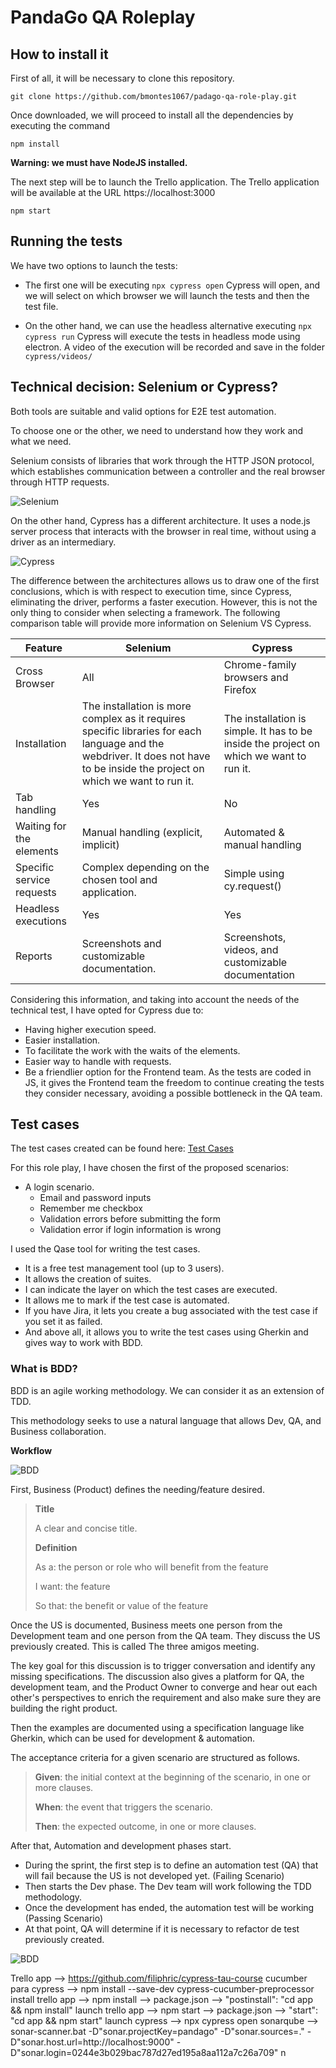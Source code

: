 # PandaGo QA Roleplay

## How to install it
First of all, it will be necessary to clone this repository.

    git clone https://github.com/bmontes1067/padago-qa-role-play.git

Once downloaded, we will proceed to install all the dependencies by executing the command

    npm install

**Warning: we must have NodeJS installed.**

The next step will be to launch the Trello application. The Trello application will be available at the URL https://localhost:3000

    npm start

## Running the tests

We have two options to launch the tests:

- The first one will be executing `npx cypress open`
  Cypress will open, and we will select on which browser we will launch the tests and then the test file.

- On the other hand, we can use the headless alternative executing `npx cypress run`
  Cypress will execute the tests in headless mode using electron. A video of the execution will be recorded and save in the folder `cypress/videos/`

## Technical decision: Selenium or Cypress?

Both tools are suitable and valid options for E2E test automation.

To choose one or the other, we need to understand how they work and what we need.

Selenium consists of libraries that work through the HTTP JSON protocol, which establishes communication between a controller and the real browser through HTTP requests.

![Selenium](/resources/selenium.png)

On the other hand, Cypress has a different architecture. It uses a node.js server process that interacts with the browser in real time, without using a driver as an intermediary.

![Cypress](/resources/cypress.png)

The difference between the architectures allows us to draw one of the first conclusions, which is with respect to execution time, since Cypress, eliminating the driver, performs a faster execution.
However, this is not the only thing to consider when selecting a framework. The following comparison table will provide more information on Selenium VS Cypress.

| Feature | Selenium | Cypress |
|---------|----------|---------|
| Cross Browser | All | Chrome-family browsers and Firefox                                                          |
| Installation | The installation is more complex as it requires specific libraries for each language and the webdriver. It does not have to be inside the project on which we want to run it. | The installation is simple. It has to be inside the project on which we want to run it.     |
| Tab handling | Yes | No                                                                                          |
| Waiting for the elements | Manual handling (explicit, implicit) | Automated & manual handling                                                                 |
| Specific service requests | Complex depending on the chosen tool and application. | Simple using cy.request()                                                                   |
| Headless executions | Yes | Yes                                                                                         |
| Reports | Screenshots and customizable documentation. | Screenshots, videos, and customizable documentation                                         |


Considering this information, and taking into account the needs of the technical test, I have opted for Cypress due to:

- Having higher execution speed.
- Easier installation.
- To facilitate the work with the waits of the elements.
- Easier way to handle with requests.
- Be a friendlier option for the Frontend team. As the tests are coded in JS, it gives the Frontend team the freedom to continue creating the tests they consider necessary, avoiding a possible bottleneck in the QA team.

## Test cases

The test cases created can be found here: [Test Cases](/resources/testcases.pdf)

For this role play, I have chosen the first of the proposed scenarios:
-   A login scenario.
    -  Email and password inputs
    - Remember me checkbox
    - Validation errors before submitting the form
    - Validation error if login information is wrong

I used the Qase tool for writing the test cases.
- It is a free test management tool (up to 3 users).
- It allows the creation of suites.
- I can indicate the layer on which the test cases are executed.
- It allows me to mark if the test case is automated.
- If you have Jira, it lets you create a bug associated with the test case if you set it as failed.
- And above all, it allows you to write the test cases using Gherkin and gives way to work with BDD.



### What is BDD?

BDD is an agile working methodology. We can consider it as an extension of TDD.

This methodology seeks to use a natural language that allows Dev, QA, and Business collaboration.



**Workflow**

![BDD](/resources/BDD.png)

First, Business (Product) defines the needing/feature desired.



> **Title**
> 
> A clear and concise title.
> 
> **Definition**
> 
> As a: the person or role who will benefit from the feature
> 
> I want: the feature
> 
> So that: the benefit or value of the feature



Once the US is documented, Business meets one person from the Development team and one person from the QA team. They discuss the US previously created. This is called The three amigos meeting.

The key goal for this discussion is to trigger conversation and identify any missing specifications. The discussion also gives a platform for QA, the development team, and the Product Owner to converge and hear out each other's perspectives to enrich the requirement and also make sure they are building the right product.

Then the examples are documented using a specification language like Gherkin, which can be used for development & automation.

The acceptance criteria for a given scenario are structured as follows.



> **Given**: the initial context at the beginning of the scenario, in one or more clauses.
>
> **When**: the event that triggers the scenario.
>
> **Then**: the expected outcome, in one or more clauses.



After that, Automation and development phases start.

-   During the sprint, the first step is to define an automation test (QA) that will fail because the US is not developed yet. (Failing Scenario)
-   Then starts the Dev phase. The Dev team will work following the TDD methodology.
-   Once the development has ended, the automation test will be working (Passing Scenario)
-   At that point, QA will determine if it is necessary to refactor de test previously created.

![BDD](/resources/BDDWorkflow.png)

Trello app --> https://github.com/filiphric/cypress-tau-course
cucumber para cypress --> npm install --save-dev cypress-cucumber-preprocessor
install trello app --> npm install --> package.json --> "postinstall": "cd app && npm install"
launch trello app --> npm start --> package.json --> "start": "cd app && npm start"
launch cypress --> npx cypress open
sonarqube --> sonar-scanner.bat -D"sonar.projectKey=pandago" -D"sonar.sources=." -D"sonar.host.url=http://localhost:9000" -D"sonar.login=0244e3b029bac787d27ed195a8aa112a7c26a709"
n